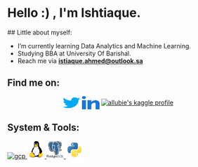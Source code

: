 <h1>Hello :) , I'm Ishtiaque.</h1>
## Little about myself:

- I’m currently learning Data Analytics and Machine Learning.
- Studying BBA at University Of Barishal.
- Reach me via **istiaque.ahmed@outlook.sa**

## Find me on:
<p align="center">
<a href="https://twitter.com/allubie" target="blank"><img align="center" src="https://raw.githubusercontent.com/allubie/miscs/refs/heads/main/icons/Social/twitter.svg" alt="allubie's twitter profile" height="30" width="40" /></a>
<a href="https://linkedin.com/in/ishtiaque-ahmed-8139682bb" target="blank"><img align="center" src="https://raw.githubusercontent.com/allubie/miscs/refs/heads/main/icons/Social/linked-in-alt.svg" alt="allubie's linkedin profile" height="30" width="40" /></a>
<a href="https://kaggle.com/allubie" target="blank"><img align="center" src="https://raw.githubusercontent.com/rahuldkjain/github-profile-readme-generator/master/src/images/icons/Social/kaggle.svg" alt="allubie's kaggle profile" height="30" width="40" /></a>
</p>

## System & Tools:
<p align="left"> <a href="https://cloud.google.com" target="_blank" rel="noreferrer"> <img src="https://www.vectorlogo.zone/logos/google_cloud/google_cloud-icon.svg" alt="gcp" width="40" height="40"/> </a> <a href="https://www.linux.org/" target="_blank" rel="noreferrer"> <img src="https://raw.githubusercontent.com/devicons/devicon/master/icons/linux/linux-original.svg" alt="linux" width="40" height="40"/> </a> <a href="https://www.postgresql.org" target="_blank" rel="noreferrer"> <img src="https://raw.githubusercontent.com/devicons/devicon/master/icons/postgresql/postgresql-original-wordmark.svg" alt="postgresql" width="40" height="40"/> </a> <a href="https://www.python.org" target="_blank" rel="noreferrer"> <img src="https://raw.githubusercontent.com/devicons/devicon/master/icons/python/python-original.svg" alt="python" width="40" height="40"/> </a> </p>
